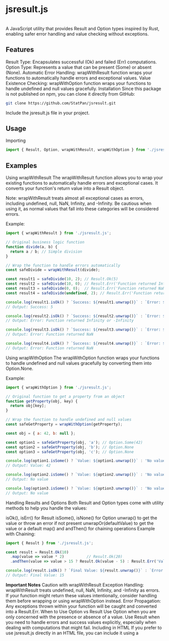 # jsresult.js 
  <br>
A JavaScript utility that provides Result and Option types inspired by Rust, enabling safer error handling and value checking without exceptions.

## Features
Result Type: Encapsulates successful (Ok) and failed (Err) computations.
Option Type: Represents a value that can be present (Some) or absent (None).
Automatic Error Handling: wrapWithResult function wraps your functions to automatically handle errors and exceptional values.
Value Existence Checking: wrapWithOption function wraps your functions to handle undefined and null values gracefully.
Installation
Since this package is not published on npm, you can clone it directly from GitHub:

```bash
git clone https://github.com/StatPan/jsresult.git
```
Include the jsresult.js file in your project.

## Usage
Importing
```javascript
import { Result, Option, wrapWithResult, wrapWithOption } from './jsresult.js';
```

## Examples
Using wrapWithResult
The wrapWithResult function allows you to wrap your existing functions to automatically handle errors and exceptional cases. It converts your function's return value into a Result object.

Note: wrapWithResult treats almost all exceptional cases as errors, including undefined, null, NaN, Infinity, and -Infinity. Be cautious when using it, as normal values that fall into these categories will be considered errors.

Example:

```javascript
import { wrapWithResult } from './jsresult.js';

// Original business logic function
function divide(a, b) {
  return a / b; // Simple division
}

// Wrap the function to handle errors automatically
const safeDivide = wrapWithResult(divide);

const result1 = safeDivide(10, 2); // Result.Ok(5)
const result2 = safeDivide(10, 0); // Result.Err('Function returned Infinity or -Infinity')
const result3 = safeDivide(0, 0);  // Result.Err('Function returned NaN')
const result4 = safeDivide(undefined, 2); // Result.Err('Function returned NaN')

console.log(result1.isOk() ? `Success: ${result1.unwrap()}` : `Error: ${result1.error.message}`);
// Output: Success: 5

console.log(result2.isOk() ? `Success: ${result2.unwrap()}` : `Error: ${result2.error.message}`);
// Output: Error: Function returned Infinity or -Infinity

console.log(result3.isOk() ? `Success: ${result3.unwrap()}` : `Error: ${result3.error.message}`);
// Output: Error: Function returned NaN

console.log(result4.isOk() ? `Success: ${result4.unwrap()}` : `Error: ${result4.error.message}`);
// Output: Error: Function returned NaN
```
Using wrapWithOption
The wrapWithOption function wraps your functions to handle undefined and null values gracefully by converting them into Option.None.

Example:

```javascript
import { wrapWithOption } from './jsresult.js';

// Original function to get a property from an object
function getProperty(obj, key) {
  return obj[key];
}

// Wrap the function to handle undefined and null values
const safeGetProperty = wrapWithOption(getProperty);

const obj = { a: 42, b: null };

const option1 = safeGetProperty(obj, 'a'); // Option.Some(42)
const option2 = safeGetProperty(obj, 'b'); // Option.None
const option3 = safeGetProperty(obj, 'c'); // Option.None

console.log(option1.isSome() ? `Value: ${option1.unwrap()}` : 'No value');
// Output: Value: 42

console.log(option2.isSome() ? `Value: ${option2.unwrap()}` : 'No value');
// Output: No value

console.log(option3.isSome() ? `Value: ${option3.unwrap()}` : 'No value');
// Output: No value
```
Handling Results and Options
Both Result and Option types come with utility methods to help you handle the values:

isOk(), isErr() for Result
isSome(), isNone() for Option
unwrap() to get the value or throw an error if not present
unwrapOr(defaultValue) to get the value or a default
map() and andThen() for chaining operations
Example with Chaining:

```javascript
import { Result } from './jsresult.js';

const result = Result.Ok(10)
  .map(value => value * 2)          // Result.Ok(20)
  .andThen(value => value > 15 ? Result.Ok(value - 5) : Result.Err('Value too small')); // Result.Ok(15)

console.log(result.isOk() ? `Final Value: ${result.unwrap()}` : `Error: ${result.error}`);
// Output: Final Value: 15
```
**Important Notes**
Caution with wrapWithResult
Exception Handling: wrapWithResult treats undefined, null, NaN, Infinity, and -Infinity as errors. If your function might return these values intentionally, consider handling them before wrapping or using wrapWithOption instead.
Error Propagation: Any exceptions thrown within your function will be caught and converted into a Result.Err.
When to Use Option vs Result
Use Option when you are only concerned with the presence or absence of a value.
Use Result when you need to handle errors and success values explicitly, especially when dealing with computations that might fail.
Including in HTML
If you prefer to use jsresult.js directly in an HTML file, you can include it using a <script> tag:

```html
<!DOCTYPE html>
<html>
<head>
  <title>jsresult Example</title>
</head>
<body>
  <script type="module">
    import { wrapWithResult } from './jsresult.js';

    function divide(a, b) {
      return a / b;
    }

    const safeDivide = wrapWithResult(divide);

    const result = safeDivide(10, 0);

    if (result.isOk()) {
      console.log(`Success: ${result.unwrap()}`);
    } else {
      console.error(`Error: ${result.error.message}`);
    }
  </script>
</body>
</html>
```
Ensure that jsresult.js is in the same directory or adjust the path accordingly.

Cloning and Using the Project
Since the project is hosted on GitHub, you can clone it and include it in your project:

```bash
git clone https://github.com/StatPan/jsresult.git
```
Include jsresult.js in your project files and import it as shown in the examples.

* Including jsresult.js Directly from GitHub
GitHub serves raw files via the raw.githubusercontent.com domain. You can use this to include your JavaScript file in your HTML page.
* Example:
```html
<!DOCTYPE html>
<html>
<head>
  <title>jsresult Example</title>
</head>
<body>
  <script type="module">
    import { wrapWithResult } from 'https://raw.githubusercontent.com/StatPan/jsresult/main/jsresult.js';

    function divide(a, b) {
      return a / b;
    }

    const safeDivide = wrapWithResult(divide);

    const result = safeDivide(10, 0);

    if (result.isOk()) {
      console.log(`Success: ${result.unwrap()}`);
    } else {
      console.error(`Error: ${result.error.message}`);
    }
  </script>
</body>
</html>
```



<br>

## Conclusion
jsresult.js provides a way to handle errors and optional values in JavaScript functions elegantly, inspired by Rust's Result and Option types. By wrapping your functions, you can focus on business logic while jsresult.js handles error checking and value existence.

Happy coding!